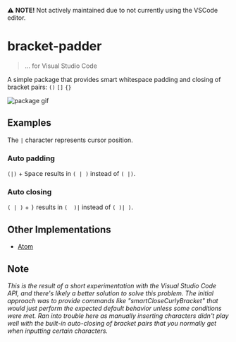 ⚠️ **NOTE!** Not actively maintained due to not currently using the VSCode editor.

# bracket-padder

> ... for Visual Studio Code

A simple package that provides smart whitespace padding and closing of bracket pairs: `()` `[]` `{}`

![package gif](https://cloud.githubusercontent.com/assets/6108538/22630998/56e3f60e-ec05-11e6-8e5b-53c99e36f46c.gif)

## Examples
The `|` character represents cursor position.

### Auto padding
`(|)` + <kbd>Space</kbd> results in `( | )` instead of `( |)`.

### Auto closing
`( | )` + <kbd>)</kbd> results in `(  )|` instead of `( )| )`.

## Other Implementations

- [Atom](https://github.com/viablelab/bracket-padder)

## Note
_This is the result of a short experimentation with the Visual Studio Code API,
and there's likely a better solution to solve this problem. The initial approach
was to provide commands like "smartCloseCurlyBracket" that would just perform
the expected default behavior unless some conditions were met. Ran into trouble
here as manually inserting characters didn't play well with the built-in
auto-closing of bracket pairs that you normally get when inputting certain
characters._
